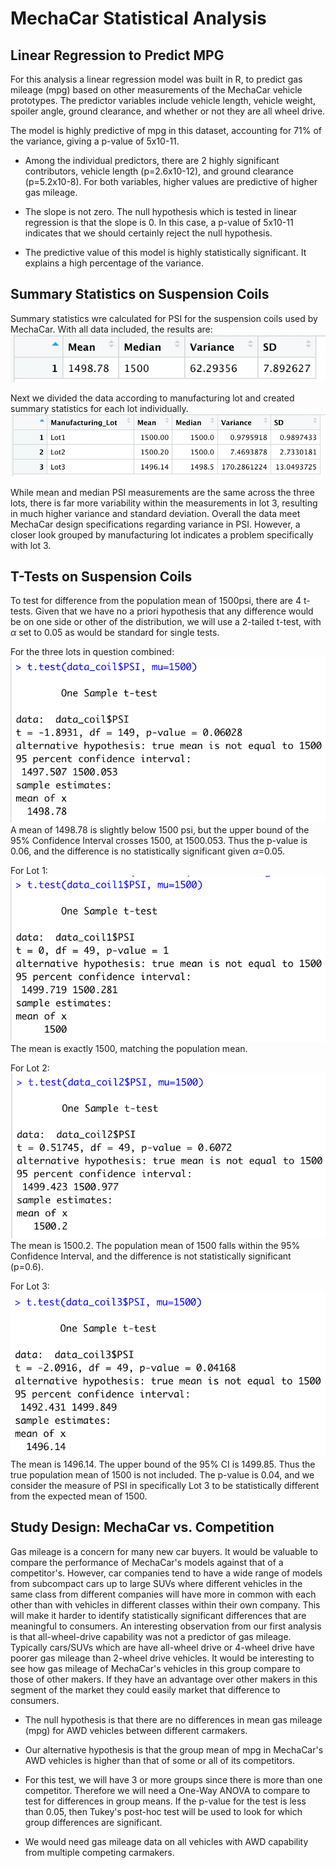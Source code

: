 # MechaCar Statistical Analysis

## Linear Regression to Predict MPG
For this analysis a linear regression model was built in R, to predict gas mileage (mpg) based on other measurements of the MechaCar vehicle prototypes. The predictor variables include vehicle length, vehicle weight, spoiler angle, ground clearance, and whether or not they are all wheel drive.

The model is highly predictive of mpg in this dataset, accounting for 71% of the variance, giving a p-value of 5x10-11. 

- Among the individual predictors, there are 2 highly significant contributors, vehicle length (p=2.6x10-12), and ground clearance (p=5.2x10-8). For both variables, higher values are predictive of higher gas mileage. 

- The slope is not zero. The null hypothesis which is tested in linear regression is that the slope is 0. In this case, a p-value of 5x10-11 indicates that we should certainly reject the null hypothesis. 

- The predictive value of this model is highly statistically significant. It explains a high percentage of the variance.

## Summary Statistics on Suspension Coils
Summary statistics wre calculated for PSI for the suspension coils used by MechaCar. 
With all data included, the results are:
![total_summary](total_summary.png)

Next we divided the data according to manufacturing lot and created summary statistics for each lot individually.
![lot_summary](lot_summary.png)

While mean and median PSI measurements are the same across the three lots, there is far more variability within the measurements in lot 3, resulting in much higher variance and standard deviation. 
Overall the data meet MechaCar design specifications regarding variance in PSI. However, a closer look grouped by manufacturing lot indicates a problem specifically with lot 3. 

## T-Tests on Suspension Coils
To test for difference from the population mean of 1500psi, there are 4 t-tests. Given that we have no a priori hypothesis that any difference would be on one side or other of the distribution, we will use a 2-tailed t-test, with $\alpha$ set to 0.05 as would be standard for single tests. 

For the three lots in question combined:
![t-test all lots](All_Lots.png)
A mean of 1498.78 is slightly below 1500 psi, but the upper bound of the 95% Confidence Interval crosses 1500, at 1500.053. Thus the p-value is 0.06, and the difference is no statistically significant given $\alpha$=0.05.

For Lot 1:
![t-test Lot 1](Lot_1.png)
The mean is exactly 1500, matching the population mean.

For Lot 2:
![t-test Lot 2](Lot_2.png)
The mean is 1500.2. The population mean of 1500 falls within the 95% Confidence Interval, and the difference is not statistically significant (p=0.6).

For Lot 3:
![t-test Lot 3](Lot_3.png)
The mean is 1496.14. The upper bound of the 95% CI is 1499.85. Thus the true population mean of 1500 is not included. The p-value is 0.04, and we consider the measure of PSI in specifically Lot 3 to be statistically different from the expected mean of 1500. 

## Study Design: MechaCar vs. Competition
Gas mileage is a concern for many new car buyers. It would be valuable to compare the performance of MechaCar's models against that of a competitor's. However, car companies tend to have a wide range of models from subcompact cars up to large SUVs where different vehicles in the same class from different companies will have more in common with each other than with vehicles in different classes within their own company. This will make it harder to identify statistically significant differences that are meaningful to consumers. 
An interesting observation from our first analysis is that all-wheel-drive capability was not a predictor of gas mileage. Typically cars/SUVs which are have all-wheel drive or 4-wheel drive have poorer gas mileage than 2-wheel drive vehicles. It would be interesting to see how gas mileage of MechaCar's vehicles in this group compare to those of other makers. If they have an advantage over other makers in this segment of the market they could easily market that difference to consumers.

- The null hypothesis is that there are no differences in mean gas mileage (mpg) for AWD vehicles between different carmakers.

- Our alternative hypothesis is that the group mean of mpg in MechaCar's AWD vehicles is higher than that of some or all of its competitors. 

- For this test, we will have 3 or more groups since there is more than one competitor. Therefore we will need a One-Way ANOVA to compare to test for differences in group means. If the p-value for the test is less than 0.05, then Tukey's post-hoc test will be used to look for which group differences are significant. 

- We would need gas mileage data on all vehicles with AWD capability from multiple competing carmakers.

